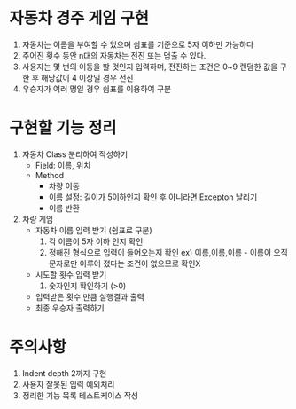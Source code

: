 # 자동차 경주 게임 구현
1. 자동차는 이름을 부여할 수 있으며 쉼표를 기준으로 5자 이하만 가능하다
2. 주어진 횟수 동안 n대의 자동차는 전진 또는 멈출 수 있다.
3. 사용자는 몇 번의 이동을 할 것인지 입력하며, 전진하는 조건은 0~9 랜덤한 값을 구한 후 해당값이 4 이상일 경우 전진
4. 우승자가 여러 명일 경우 쉼표를 이용하여 구분

# 구현할 기능 정리
1. 자동차 Class 분리하여 작성하기
   *   Field: 이름, 위치
     *   Method
         * 차량 이동
         * 이름 설정: 길이가 5이하인지 확인 후 아니라면 Excepton 날리기
         * 이름 반환
2. 차량 게임
   *    자동차 이름 입력 받기 (쉼표로 구분)
        1. 각 이름이 5자 이하 인지 확인
        2. 정해진 형식으로 입력이 들어오는지 확인 ex) 이름,이름,이름 - 이름이 오직 문자로만 이루어 졌다는 조건이 없으므로 확인X
   * 시도할 횟수 입력 받기
      1. 숫자인지 확인하기 (>0)
   * 입력받은 횟수 만큼 실행결과 출력
   * 최종 우승자 출력하기


# 주의사항
1. Indent depth 2까지 구현
2. 사용자 잘못된 입력 예외처리
3. 정리한 기능 목록 테스트케이스 작성